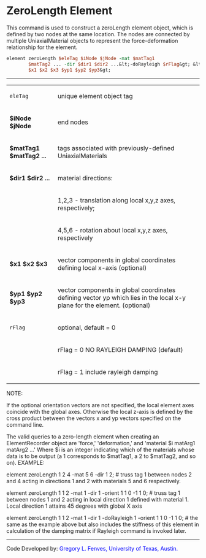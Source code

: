 # ZeroLength Element

<p>This command is used to construct a zeroLength element object, which
is defined by two nodes at the same location. The nodes are connected by
multiple UniaxialMaterial objects to represent the force-deformation
relationship for the element.</p>

```tcl
element zeroLength $eleTag $iNode $jNode -mat $matTag1
        $matTag2 ... -dir $dir1 $dir2 ...&lt;-doRayleigh $rFlag&gt; &lt;-orient
        $x1 $x2 $x3 $yp1 $yp2 $yp3&gt;
```

<hr />
<table>
<tbody>
<tr class="odd">
<td><code class="parameter-table-variable">eleTag</code></td>
<td><p>unique element object tag</p></td>
</tr>
<tr class="even">
<td><p><strong>$iNode $jNode</strong></p></td>
<td><p>end nodes</p></td>
</tr>
<tr class="odd">
<td><p><strong>$matTag1 $matTag2 ...</strong></p></td>
<td><p>tags associated with previously-defined
UniaxialMaterials</p></td>
</tr>
<tr class="even">
<td><p><strong>$dir1 $dir2 ...</strong></p></td>
<td><p>material directions:</p></td>
</tr>
<tr class="odd">
<td></td>
<td><p>1,2,3 - translation along local x,y,z axes,
respectively;</p></td>
</tr>
<tr class="even">
<td></td>
<td><p>4,5,6 - rotation about local x,y,z axes, respectively</p></td>
</tr>
<tr class="odd">
<td><p><strong>$x1 $x2 $x3</strong></p></td>
<td><p>vector components in global coordinates defining local x-axis
(optional)</p></td>
</tr>
<tr class="even">
<td><p><strong>$yp1 $yp2 $yp3</strong></p></td>
<td><p>vector components in global coordinates defining vector yp which
lies in the local x-y plane for the element. (optional)</p></td>
</tr>
<tr class="odd">
<td><code class="parameter-table-variable">rFlag</code></td>
<td><p>optional, default = 0</p></td>
</tr>
<tr class="even">
<td></td>
<td><p>rFlag = 0 NO RAYLEIGH DAMPING (default)</p></td>
</tr>
<tr class="odd">
<td></td>
<td><p>rFlag = 1 include rayleigh damping</p></td>
</tr>
</tbody>
</table>
<p>NOTE:</p>
<p>If the optional orientation vectors are not specified, the local
element axes coincide with the global axes. Otherwise the local z-axis
is defined by the cross product between the vectors x and yp vectors
specified on the command line.</p>
<p>The valid queries to a zero-length element when creating an
ElementRecorder object are 'force,' 'deformation,' and 'material $i
matArg1 matArg2 ...' Where $i is an integer indicating which of the
materials whose data is to be output (a 1 corresponds to $matTag1, a 2
to $matTag2, and so on). EXAMPLE:</p>
<p>element zeroLength 1 2 4 -mat 5 6 -dir 1 2; # truss tag 1 between
nodes 2 and 4 acting in directions 1 and 2 with materials 5 and 6
respectively.</p>
<p>element zeroLength 1 1 2 -mat 1 -dir 1 -orient 1 1 0 -1 1 0; # truss
tag 1 between nodes 1 and 2 acting in local direction 1 defined with
material 1. Local direction 1 attains 45 degrees with global X axis</p>
<p>element zeroLength 1 1 2 -mat 1 -dir 1 -doRayleigh 1 -orient 1 1 0 -1
1 0; # the same as the example above but also includes the stiffness of
this element in calculation of the damping matrix if Rayleigh command is
invoked later.</p>
<hr />
<p>Code Developed by: <span style="color:blue"> Gregory L. Fenves,
University of Texas, Austin. </span></p>
